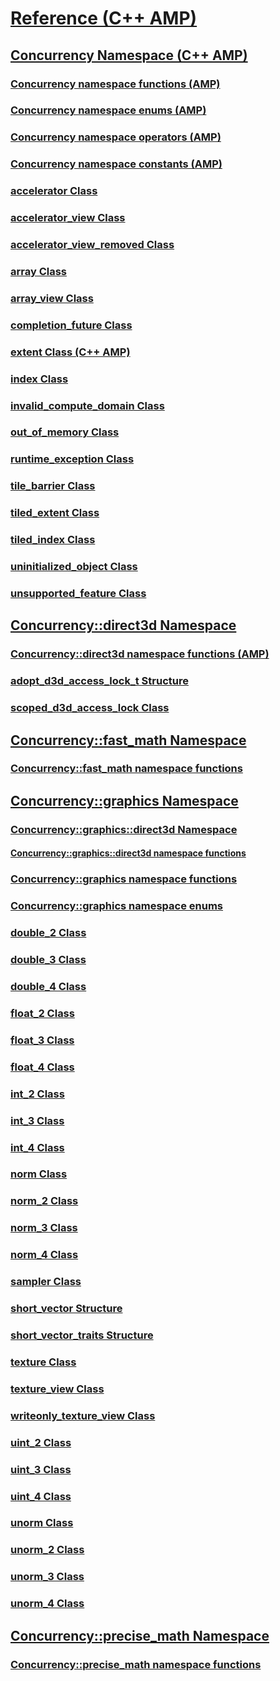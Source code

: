 # [Reference (C++ AMP)](reference-cpp-amp.md)
## [Concurrency Namespace (C++ AMP)](concurrency-namespace-cpp-amp.md)
### [Concurrency namespace functions (AMP)](concurrency-namespace-functions-amp.md)
### [Concurrency namespace enums (AMP)](concurrency-namespace-enums-amp.md)
### [Concurrency namespace operators (AMP)](concurrency-namespace-operators-amp.md)
### [Concurrency namespace constants (AMP)](concurrency-namespace-constants-amp.md)
### [accelerator Class](accelerator-class.md)
### [accelerator_view Class](accelerator-view-class.md)
### [accelerator_view_removed Class](accelerator-view-removed-class.md)
### [array Class](array-class.md)
### [array_view Class](array-view-class.md)
### [completion_future Class](completion-future-class.md)
### [extent Class (C++ AMP)](extent-class.md)
### [index Class](index-class.md)
### [invalid_compute_domain Class](invalid-compute-domain-class.md)
### [out_of_memory Class](out-of-memory-class.md)
### [runtime_exception Class](runtime-exception-class.md)
### [tile_barrier Class](tile-barrier-class.md)
### [tiled_extent Class](tiled-extent-class.md)
### [tiled_index Class](tiled-index-class.md)
### [uninitialized_object Class](uninitialized-object-class.md)
### [unsupported_feature Class](unsupported-feature-class.md)
## [Concurrency::direct3d Namespace](concurrency-direct3d-namespace.md)
### [Concurrency::direct3d namespace functions (AMP)](concurrency-direct3d-namespace-functions-amp.md)
### [adopt_d3d_access_lock_t Structure](adopt-d3d-access-lock-t-structure.md)
### [scoped_d3d_access_lock Class](scoped-d3d-access-lock-class.md)
## [Concurrency::fast_math Namespace](concurrency-fast-math-namespace.md)
### [Concurrency::fast_math namespace functions](concurrency-fast-math-namespace-functions.md)
## [Concurrency::graphics Namespace](concurrency-graphics-namespace.md)
### [Concurrency::graphics::direct3d Namespace](concurrency-graphics-direct3d-namespace.md)
#### [Concurrency::graphics::direct3d namespace functions](concurrency-graphics-direct3d-namespace-functions.md)
### [Concurrency::graphics namespace functions](concurrency-graphics-namespace-functions.md)
### [Concurrency::graphics namespace enums](concurrency-graphics-namespace-enums.md)
### [double_2 Class](double-2-class.md)
### [double_3 Class](double-3-class.md)
### [double_4 Class](double-4-class.md)
### [float_2 Class](float-2-class.md)
### [float_3 Class](float-3-class.md)
### [float_4 Class](float-4-class.md)
### [int_2 Class](int-2-class.md)
### [int_3 Class](int-3-class.md)
### [int_4 Class](int-4-class.md)
### [norm Class](norm-class.md)
### [norm_2 Class](norm-2-class.md)
### [norm_3 Class](norm-3-class.md)
### [norm_4 Class](norm-4-class.md)
### [sampler Class](sampler-class.md)
### [short_vector Structure](short-vector-structure.md)
### [short_vector_traits Structure](short-vector-traits-structure.md)
### [texture Class](texture-class.md)
### [texture_view Class](texture-view-class.md)
### [writeonly_texture_view Class](writeonly-texture-view-class.md)
### [uint_2 Class](uint-2-class.md)
### [uint_3 Class](uint-3-class.md)
### [uint_4 Class](uint-4-class.md)
### [unorm Class](unorm-class.md)
### [unorm_2 Class](unorm-2-class.md)
### [unorm_3 Class](unorm-3-class.md)
### [unorm_4 Class](unorm-4-class.md)
## [Concurrency::precise_math Namespace](concurrency-precise-math-namespace.md)
### [Concurrency::precise_math namespace functions](concurrency-precise-math-namespace-functions.md)


<!--HONumber=Jan17_HO2-->


